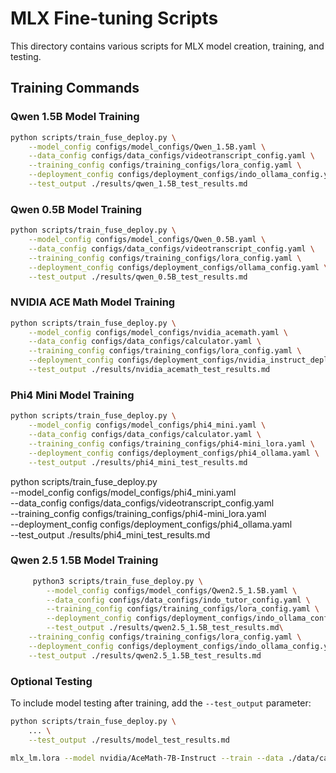 # MLX Fine-tuning Scripts

This directory contains various scripts for MLX model creation, training, and testing.

## Training Commands

### Qwen 1.5B Model Training
```bash
python scripts/train_fuse_deploy.py \
    --model_config configs/model_configs/Qwen_1.5B.yaml \
    --data_config configs/data_configs/videotranscript_config.yaml \
    --training_config configs/training_configs/lora_config.yaml \
    --deployment_config configs/deployment_configs/indo_ollama_config.yml \
    --test_output ./results/qwen_1.5B_test_results.md
```

### Qwen 0.5B Model Training
```bash
python scripts/train_fuse_deploy.py \
    --model_config configs/model_configs/Qwen_0.5B.yaml \
    --data_config configs/data_configs/videotranscript_config.yaml \
    --training_config configs/training_configs/lora_config.yaml \
    --deployment_config configs/deployment_configs/ollama_config.yaml \
    --test_output ./results/qwen_0.5B_test_results.md
```

### NVIDIA ACE Math Model Training
```bash
python scripts/train_fuse_deploy.py \
    --model_config configs/model_configs/nvidia_acemath.yaml \
    --data_config configs/data_configs/calculator.yaml \
    --training_config configs/training_configs/lora_config.yaml \
    --deployment_config configs/deployment_configs/nvidia_instruct_deploy.yaml \
    --test_output ./results/nvidia_acemath_test_results.md
```

### Phi4 Mini Model Training
```bash
python scripts/train_fuse_deploy.py \
    --model_config configs/model_configs/phi4_mini.yaml \
    --data_config configs/data_configs/calculator.yaml \
    --training_config configs/training_configs/phi4-mini_lora.yaml \
    --deployment_config configs/deployment_configs/phi4_ollama.yaml \
    --test_output ./results/phi4_mini_test_results.md
```

python scripts/train_fuse_deploy.py \
    --model_config configs/model_configs/phi4_mini.yaml \
    --data_config configs/data_configs/videotranscript_config.yaml \
    --training_config configs/training_configs/phi4-mini_lora.yaml \
    --deployment_config configs/deployment_configs/phi4_ollama.yaml \
    --test_output ./results/phi4_mini_test_results.md

### Qwen 2.5 1.5B Model Training
```bash
     python3 scripts/train_fuse_deploy.py \
        --model_config configs/model_configs/Qwen2.5_1.5B.yaml \
        --data_config configs/data_configs/indo_tutor_config.yaml \
        --training_config configs/training_configs/lora_config.yaml \
        --deployment_config configs/deployment_configs/indo_ollama_config.yml \
        --test_output ./results/qwen2.5_1.5B_test_results.md\
    --training_config configs/training_configs/lora_config.yaml \
    --deployment_config configs/deployment_configs/indo_ollama_config.yml \
    --test_output ./results/qwen2.5_1.5B_test_results.md
```

### Optional Testing
To include model testing after training, add the `--test_output` parameter:
```bash
python scripts/train_fuse_deploy.py \
    ... \
    --test_output ./results/model_test_results.md
```

```bash
mlx_lm.lora --model nvidia/AceMath-7B-Instruct --train --data ./data/calculator --learning-rate 1e-4 --iters 20 --fine-tune-type full --adapter-path ./adapters/nvidia/AceMath-7B-Instruct_calculator_20250301_102505